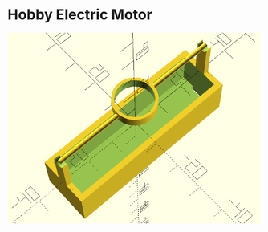 # Hobby Electric Motor

<p align="center">
   <img src="https://github.com/saeedghsh/3d_models/blob/master/hobby_electric_motor/images/hobby_electric_motor.png">
</p>
